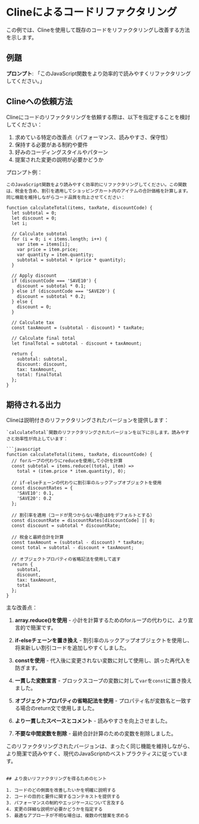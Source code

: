# Clineによるコードリファクタリング

この例では、Clineを使用して既存のコードをリファクタリングし改善する方法を示します。

## 例題

**プロンプト**: 「このJavaScript関数をより効率的で読みやすくリファクタリングしてください。」

## Clineへの依頼方法

Clineにコードのリファクタリングを依頼する際は、以下を指定することを検討してください：

1. 求めている特定の改善点（パフォーマンス、読みやすさ、保守性）
2. 保持する必要がある制約や要件
3. 好みのコーディングスタイルやパターン
4. 提案された変更の説明が必要かどうか

プロンプト例：
```
このJavaScript関数をより読みやすく効率的にリファクタリングしてください。この関数は、税金を含め、割引を適用してショッピングカート内のアイテムの合計価格を計算します。同じ機能を維持しながらコード品質を向上させてください：

function calculateTotal(items, taxRate, discountCode) {
  let subtotal = 0;
  let discount = 0;
  let i;
  
  // Calculate subtotal
  for (i = 0; i < items.length; i++) {
    var item = items[i];
    var price = item.price;
    var quantity = item.quantity;
    subtotal = subtotal + (price * quantity);
  }
  
  // Apply discount
  if (discountCode === 'SAVE10') {
    discount = subtotal * 0.1;
  } else if (discountCode === 'SAVE20') {
    discount = subtotal * 0.2;
  } else {
    discount = 0;
  }
  
  // Calculate tax
  const taxAmount = (subtotal - discount) * taxRate;
  
  // Calculate final total
  let finalTotal = subtotal - discount + taxAmount;
  
  return {
    subtotal: subtotal,
    discount: discount,
    tax: taxAmount,
    total: finalTotal
  };
}
```

## 期待される出力

Clineは説明付きのリファクタリングされたバージョンを提供します：

```
`calculateTotal`関数のリファクタリングされたバージョンを以下に示します。読みやすさと効率性が向上しています：

```javascript
function calculateTotal(items, taxRate, discountCode) {
  // forループの代わりにreduceを使用して小計を計算
  const subtotal = items.reduce((total, item) => 
    total + (item.price * item.quantity), 0);
  
  // if-elseチェーンの代わりに割引率のルックアップオブジェクトを使用
  const discountRates = {
    'SAVE10': 0.1,
    'SAVE20': 0.2
  };
  
  // 割引率を適用（コードが見つからない場合は0をデフォルトとする）
  const discountRate = discountRates[discountCode] || 0;
  const discount = subtotal * discountRate;
  
  // 税金と最終合計を計算
  const taxAmount = (subtotal - discount) * taxRate;
  const total = subtotal - discount + taxAmount;
  
  // オブジェクトプロパティの省略記法を使用して返す
  return {
    subtotal,
    discount,
    tax: taxAmount,
    total
  };
}
```

主な改善点：

1. **array.reduce()を使用** - 小計を計算するためのforループの代わりに、より宣言的で簡潔です。

2. **if-elseチェーンを置き換え** - 割引率のルックアップオブジェクトを使用し、将来新しい割引コードを追加しやすくしました。

3. **constを使用** - 代入後に変更されない変数に対して使用し、誤った再代入を防ぎます。

4. **一貫した変数宣言** - ブロックスコープの変数に対して`var`を`const`に置き換えました。

5. **オブジェクトプロパティの省略記法を使用** - プロパティ名が変数名と一致する場合のreturn文で使用しました。

6. **より一貫したスペースとコメント** - 読みやすさを向上させました。

7. **不要な中間変数を削除** - 最終合計計算のための変数を削除しました。

このリファクタリングされたバージョンは、まったく同じ機能を維持しながら、より簡潔で読みやすく、現代のJavaScriptのベストプラクティスに従っています。
```

## より良いリファクタリングを得るためのヒント

1. コードのどの側面を改善したいかを明確に説明する
2. コードの目的と要件に関するコンテキストを提供する
3. パフォーマンスの制約やエッジケースについて言及する
4. 変更の詳細な説明が必要かどうかを指定する
5. 最適なアプローチが不明な場合は、複数の代替案を求める
